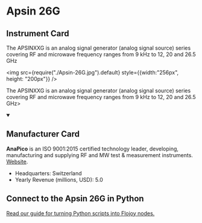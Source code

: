 
# Apsin 26G

## Instrument Card

<div className="flex">

<div>

The APSINXXG is an analog signal generator (analog signal source) series covering RF and microwave frequency ranges from 9 kHz to 12, 20 and 26.5 GHz

</div>

<img src={require("./Apsin-26G.jpg").default} style={{width:"256px", height: "200px"}} />

</div>

The APSINXXG is an analog signal generator (analog signal source) series covering RF and microwave frequency ranges from 9 kHz to 12, 20 and 26.5 GHz>

<details open>
<summary><h2>Manufacturer Card</h2></summary>

**AnaPico** is an ISO 9001:2015 certified technology leader, developing, manufacturing and supplying RF and MW test & measurement instruments. <a href="https://www.anapico.com/">Website</a>.

<ul>
  <li>Headquarters: Switzerland</li>
  <li>Yearly Revenue (millions, USD): 5.0</li>
</ul>
</details>

## Connect to the Apsin 26G in Python

[Read our guide for turning Python scripts into Flojoy nodes.](https://docs.flojoy.ai/custom-nodes/creating-custom-node/)


